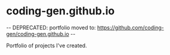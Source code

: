 # coding-gen.github.io

-- DEPRECATED: portfolio moved to: https://github.com/coding-gen/coding-gen.github.io -- 

Portfolio of projects I've created.

